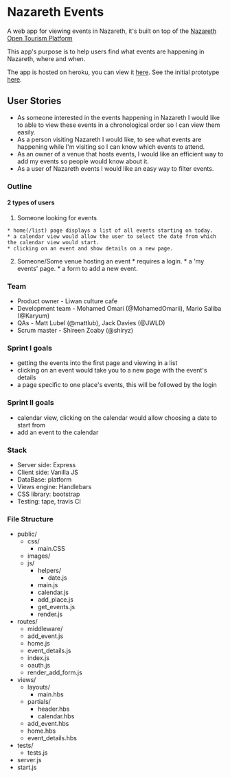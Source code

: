 # Nazareth Events
A web app for viewing events in Nazareth,
 it's built on top of the [Nazareth Open Tourism Platform](https://nazareth-open-tourism-platform.herokuapp.com/events)

This app's purpose is to help users find what events are happening in Nazareth, where and when.

The app is hosted on heroku, you can view it [here](http://nazareth-events.herokuapp.com/). See the initial prototype [here](http://nav-events.herokuapp.com/home).

## User Stories

- As someone interested in the events happening in Nazareth I would like to able to view these events in a chronological order so I can view them easily.
- As a person visiting Nazareth I would like, to see what events are happening while I'm visiting so I can know which events to attend.
- As an owner of a venue that hosts events, I would like an efficient way to add my events so people would know about it.
- As a user of Nazareth events I would like an easy way to filter events.

### Outline

#### 2 types of users
  1. Someone looking for events

    * home(/list) page displays a list of all events starting on today.
    * a calendar view would allow the user to select the date from which the calendar view would start.
    * clicking on an event and show details on a new page.

  2. Someone/Some venue hosting an event
    * requires a login.
    * a 'my events' page.
    * a form to add a new event.

### Team
  * Product owner - Liwan culture cafe
  * Development team - Mohamed Omari (@MohamedOmarii), Mario Saliba (@Karyum)
  * QAs - Matt Lubel (@mattlub), Jack Davies (@JWLD)
  * Scrum master - Shireen Zoaby (@shiryz)

### Sprint I goals
  * getting the events into the first page and viewing in a list  
  * clicking on an event would take you to a new page with the event's details
  * a page specific to one place's events, this will be followed by the login

### Sprint II goals
  * calendar view, clicking on the calendar would allow choosing a date to start from
  * add an event to the calendar

### Stack
  * Server side: Express
  * Client side: Vanilla JS
  * DataBase: platform
  * Views engine: Handlebars
  * CSS library: bootstrap
  * Testing: tape, travis CI

### File Structure
* public/
  * css/
    * main.CSS
  * images/  
  * js/
    * helpers/
      * date.js
    * main.js
    * calendar.js
    * add_place.js
    * get_events.js
    * render.js
* routes/
  * middleware/
  * add_event.js
  * home.js
  * event_details.js
  * index.js
  * oauth.js
  * render_add_form.js
* views/
  * layouts/
    * main.hbs
  * partials/
    * header.hbs
    * calendar.hbs
  * add_event.hbs
  * home.hbs
  * event_details.hbs  
* tests/
  * tests.js
* server.js
* start.js  
